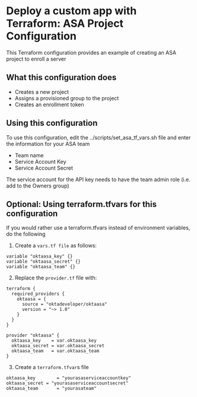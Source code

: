 # Deploy a custom app with Terraform: ASA Project Configuration
This Terraform configuration provides an example of creating an ASA project to enroll a server
## What this configuration does
- Creates a new project
- Assigns a provisioned group to the project
- Creates an enrollment token
## Using this configuration
To use this configuration, edit the ../scripts/set_asa_tf_vars.sh file and enter the information for your ASA team
- Team name
- Service Account Key
- Service Account Secret

The service account for the API key needs to have the team admin role (i.e. add to the Owners group)
## Optional: Using terraform.tfvars for this configuration
If you would rather use a terraform.tfvars instead of environment variables, do the following
1. Create a `vars.tf file` as follows:
```
variable "oktaasa_key" {}
variable "oktaasa_secret" {}
variable "oktaasa_team" {}
```
2. Replace the `provider.tf` file with:
```
terraform {
  required_providers {
    oktaasa = {
      source = "oktadeveloper/oktaasa"
      version = "~> 1.0"
    }
  }
}

provider "oktaasa" {
  oktaasa_key    = var.oktaasa_key
  oktaasa_secret = var.oktaasa_secret
  oktaasa_team   = var.oktaasa_team
}
```
3. Create a `terraform.tfvar`s file
```
oktaasa_key        = "yourasaserviceaccountkey"
oktaasa_secret = "yourasaserviceaccountsecret"
oktaasa_team       = "yourasateam"
```
